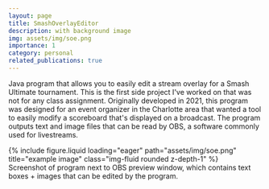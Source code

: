 ```yaml
---
layout: page
title: SmashOverlayEditor
description: with background image
img: assets/img/soe.png
importance: 1
category: personal
related_publications: true
---
```


Java program that allows you to easily edit a stream overlay for a Smash Ultimate tournament. This is the first side project I've worked on that was not for any class assignment. Originally developed in 2021, this program was designed for an event organizer in the Charlotte area that wanted a tool to easily modify a scoreboard that's displayed on a broadcast. The program outputs text and image files that can be read by OBS, a software commonly used for livestreams.

<div class="row">
    <div class="col-sm mt-3 mt-md-0">
        {% include figure.liquid loading="eager" path="assets/img/soe.png" title="example image" class="img-fluid rounded z-depth-1" %}
    </div>
</div>
<div class="caption">
    Screenshot of program next to OBS preview window, which contains text boxes + images that can be edited by the program.
</div>

